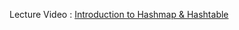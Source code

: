 Lecture Video : [Introduction to Hashmap & Hashtable](https://www.youtube.com/watch?v=XLbvmMz8Fr8&list=PL9gnSGHSqcnr_DxHsP7AW9ftq0AtAyYqJ&index=57&t=608s&pp=iAQB)


